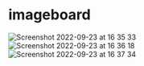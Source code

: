 # imageboard
![Screenshot 2022-09-23 at 16 35 33](https://user-images.githubusercontent.com/88042112/191986208-eacd798e-55cd-4a44-ae51-2438775050ba.png)
![Screenshot 2022-09-23 at 16 36 18](https://user-images.githubusercontent.com/88042112/191986214-891c89b3-4a54-4a99-8845-f39c35213f01.png)
![Screenshot 2022-09-23 at 16 37 34](https://user-images.githubusercontent.com/88042112/191986218-f0e1eaa3-e284-4d43-a229-781292b882da.png)
